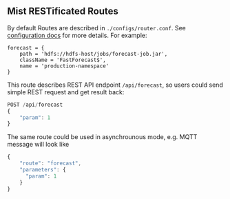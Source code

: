 ## Mist RESTificated Routes

By default Routes are described in `./configs/router.conf`. See [configuration docs](configuration.md) for more details. For example:

```hocon
forecast = {
    path = 'hdfs://hdfs-host/jobs/forecast-job.jar',
    className = 'FastForecast$',
    name = 'production-namespace'
}
```

This route describes REST API endpoint `/api/forecast`, so users could send simple REST request and get result back:

```javascript
POST /api/forecast
{
    "param": 1
}
```

The same route could be used in asynchrounous mode, e.g. MQTT message will look like

```javascript
{
    "route": "forecast",
    "parameters": {
      "param": 1
    }
}
```
